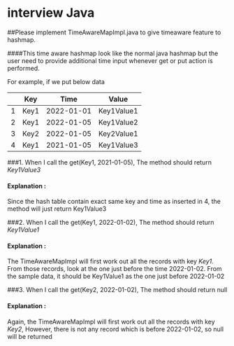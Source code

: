 # interview Java 
##Please implement TimeAwareMapImpl.java to give timeaware feature to hashmap.

####This time aware hashmap look like the normal java hashmap but the user need to provide additional time input whenever get or put action is performed.

For example, if we put below data

|  | Key | Time       | Value      |
|-----|------|------------|------------|
| 1   | Key1 | 2022-01-01 | Key1Value1 |
| 2   | Key1 | 2022-01-05 | Key1Value2 |
| 3   | Key2 | 2022-01-05 | Key2Value1 |
| 4   | Key1 | 2021-01-05 | Key1Value3 |

###1. When I call the get(Key1, 2021-01-05), The method should return *Key1Value3*
#### Explanation :
Since the hash table contain exact same key and time as inserted in 4, the method will just return Key1Value3  

###2. When I call the get(Key1, 2022-01-02), The method should return *Key1Value1*
#### Explanation :
The TimeAwareMapImpl will first work out all the records with key *Key1*. From those records, look at the one just before the time 2022-01-02. From the sample data, it should be Key1Value1 as the one just before 2022-01-02

###3. When I call the get(Key2, 2022-01-02), The method should return null
#### Explanation :
Again, the TimeAwareMapImpl will first work out all the records with key *Key2*, However, there is not any record which is before 2022-01-02, so null will be returned 


